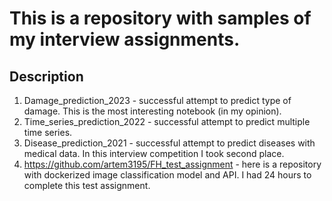 # This is a repository with samples of my interview assignments. 

## Description 
1. Damage_prediction_2023 - successful attempt to predict type of damage. This is the most interesting notebook (in my opinion). 
2. Time_series_prediction_2022 - successful attempt to predict multiple time series.
3. Disease_prediction_2021 - successful attempt to predict diseases with medical data. In this interview competition I took second place. 
4. https://github.com/artem3195/FH_test_assignment - here is a repository with dockerized image classification model and API. I had 24 hours to complete this test assignment.